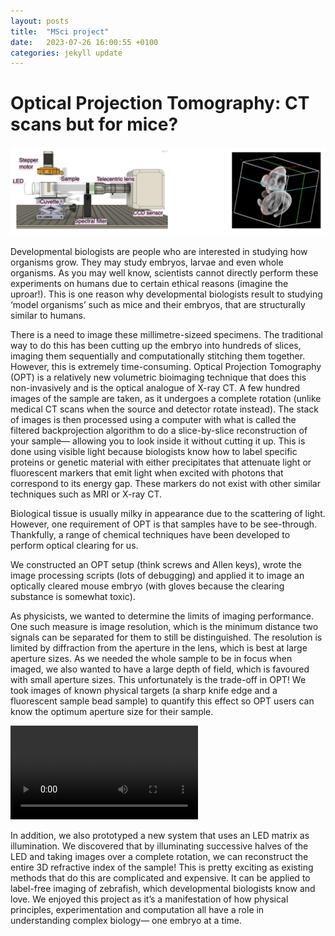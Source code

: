 ```yaml
---
layout: posts
title:  "MSci project"
date:   2023-07-26 16:00:55 +0100
categories: jekyll update
---
```


# Optical Projection Tomography: CT scans but for mice?

![alt text](./files/opt.png "Title")

Developmental biologists are people who are interested in studying how organisms grow. They may study embryos, larvae and even whole organisms. As you may well know, scientists cannot directly perform these experiments on humans due to certain ethical reasons (imagine the uproar!). This is one reason why developmental biologists result to studying ‘model organisms’ such as mice and their embryos, that are structurally similar to humans. 

There is a need to image these millimetre-sizeed specimens. The traditional way to do this has been cutting up the embryo into hundreds of slices, imaging them sequentially and computationally stitching them together. However, this is extremely time-consuming. Optical Projection Tomography (OPT) is a relatively new volumetric bioimaging technique that does this non-invasively and is the optical analogue of X-ray CT. A few hundred images of the sample are taken, as it undergoes a complete rotation (unlike medical CT scans when the source and detector rotate instead). The stack of images is then processed using a computer with what is called the filtered backprojection algorithm to do a slice-by-slice reconstruction of your sample— allowing you to look inside it without cutting it up. This is done using visible light because biologists know how to label specific proteins or genetic material with either precipitates that attenuate light or fluorescent markers that emit light when excited with photons that correspond to its energy gap. These markers do not exist with other similar techniques such as MRI or X-ray CT. 

Biological tissue is usually milky in appearance due to the scattering of light. However, one requirement of OPT is that samples have to be see-through. Thankfully, a range of chemical techniques have been developed to perform optical clearing for us.

We constructed an OPT setup (think screws and Allen keys), wrote the image processing scripts (lots of debugging) and applied it to image an optically cleared mouse embryo (with gloves because the clearing substance is somewhat toxic). 
                      
As physicists, we wanted to determine the limits of imaging performance. One such measure is image resolution, which is the minimum distance two signals can be separated for them to still be distinguished. The resolution is limited by diffraction from the aperture in the lens, which is best at large aperture sizes. As we needed the whole sample to be in focus when imaged, we also wanted to have a large depth of field, which is favoured with small aperture sizes. This unfortunately is the trade-off in OPT! We took images of known physical targets (a sharp knife edge and a fluorescent sample bead sample) to quantify this effect so OPT users can know the optimum aperture size for their sample. 

![](/files/mouse-render.mp4 "test")

In addition, we also prototyped a new system that uses an LED matrix as illumination. We discovered that by illuminating successive halves of the LED and taking images over a complete rotation, we can reconstruct the entire 3D refractive index of the sample! This is pretty exciting as existing methods that do this are complicated and expensive. It can be applied to label-free imaging of zebrafish, which developmental biologists know and love. We enjoyed this project as it’s a manifestation of how physical principles, experimentation and computation all have a role in understanding complex biology— one embryo at a time.

<!-- You’ll find this post in your `_posts` directory. Go ahead and edit it and re-build the site to see your changes. You can rebuild the site in many different ways, but the most common way is to run `jekyll serve`, which launches a web server and auto-regenerates your site when a file is updated.

To add new posts, simply add a file in the `_posts` directory that follows the convention `YYYY-MM-DD-name-of-post.ext` and includes the necessary front matter. Take a look at the source for this post to get an idea about how it works.

Jekyll also offers powerful support for code snippets:

{% highlight ruby %}
def print_hi(name)
  puts "Hi, #{name}"
end
print_hi('Tom')
#=> prints 'Hi, Tom' to STDOUT.
{% endhighlight %} -->

<!-- Check out the [Jekyll docs][jekyll-docs] for more info on how to get the most out of Jekyll. File all bugs/feature requests at [Jekyll’s GitHub repo][jekyll-gh]. If you have questions, you can ask them on [Jekyll Talk][jekyll-talk]. -->

<!-- [jekyll-docs]: https://jekyllrb.com/docs/home
[jekyll-gh]:   https://github.com/jekyll/jekyll
[jekyll-talk]: https://talk.jekyllrb.com/ -->
